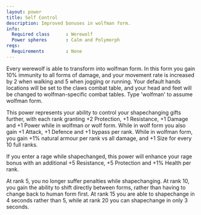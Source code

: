 ```yaml
---
layout: power
title: Self Control
description: Improved bonuses in wolfman form.
info:
  Required class      : Werewolf
  Power spheres       : Calm and Polymorph
reqs:
  Requirements        : None
---
```


Every werewolf is able to transform into wolfman form.  In this form you gain
10% immunity to all forms of damage, and your movement rate is increased by 2
when walking and 5 when jogging or running.  Your default hands locations will
be set to the claws combat table, and your head and feet will be changed to
wolfman-specific combat tables.  Type 'wolfman' to assume wolfman form.

This power represents your ability to control your shapechanging gifts further,
with each rank granting +2 Protection, +1 Resistance, +1 Damage and +1 Power
while in wolfman or wolf form.  While in wolf form you also gain +1 Attack, +1
Defence and +1 bypass per rank.  While in wolfman form, you gain +1% natural
armour per rank vs all damage, and +1 Size for every 10 full ranks.

If you enter a rage while shapechanged, this power will enhance your rage bonus
with an additional +5 Resistance, +5 Protection and +1% Health per rank.

At rank 5, you no longer suffer penalties while shapechanging.  At rank 10,
you gain the ability to shift directly between forms, rather than having to
change back to human form first.  At rank 15 you are able to shapechange in 4
seconds rather than 5, while at rank 20 you can shapechange in only 3 seconds.
